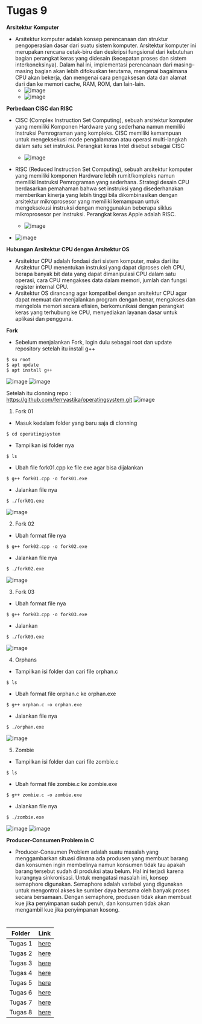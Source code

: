 # Tugas 9
**Arsitektur Komputer**
* Arsitektur komputer adalah konsep perencanaan dan struktur pengoperasian dasar dari suatu sistem komputer. Arsitektur komputer ini merupakan rencana cetak-biru dan deskripsi fungsional dari kebutuhan bagian perangkat keras yang didesain (kecepatan proses dan sistem interkoneksinya). Dalam hal ini, implementasi perencanaan dari masing–masing bagian akan lebih difokuskan terutama, mengenai bagaimana CPU akan bekerja, dan mengenai cara pengaksesan data dan alamat dari dan ke memori cache, RAM, ROM, dan lain-lain.
   * ![image](https://github.com/DimasIvandaFauzi/SysOP24-3123521022/assets/160553968/8475cfdc-6352-4681-b561-6a57c29b7ce2)
   * ![image](https://github.com/DimasIvandaFauzi/SysOP24-3123521022/assets/160553968/f66251d8-9187-485f-be21-362ef5a5bc8f)

**Perbedaan CISC dan RISC**
* CISC (Complex Instruction Set Computing), sebuah arsitektur komputer yang memiliki Komponen Hardware yang sederhana namun memiliki Instruksi Pemrograman yang kompleks. CISC memiliki kemampuan untuk mengeksekusi mode pengalamatan atau operasi multi-langkah dalam satu set instruksi. Perangkat keras Intel disebut sebagai CISC
   * ![image](https://github.com/DimasIvandaFauzi/SysOP24-3123521022/assets/160553968/6987d69a-b6b1-4ec5-8745-644ad6c35307)

* RISC (Reduced Instruction Set Computing), sebuah arsitektur komputer yang memiliki komponen Hardware lebih rumit/kompleks namun memiliki Instruksi Pemrograman yang sederhana. Strategi desain CPU berdasarkan pemahaman bahwa set instruksi yang disederhanakan memberikan kinerja yang lebih tinggi bila dikombinasikan dengan arsitektur mikroprosesor yang memiliki kemampuan untuk mengeksekusi instruksi dengan menggunakan beberapa siklus mikroprosesor per instruksi. Perangkat keras Apple adalah RISC.
   * ![image](https://github.com/DimasIvandaFauzi/SysOP24-3123521022/assets/160553968/0cb615a2-558c-4cc1-be14-2515eb6466e2)

* ![image](https://github.com/DimasIvandaFauzi/SysOP24-3123521022/assets/160553968/b57d5faa-5621-490d-910b-9ef244678599)


**Hubungan Arsitektur CPU dengan Arsitektur OS**
* Arsitektur CPU adalah fondasi dari sistem komputer, maka dari itu Arsitektur CPU menentukan instruksi yang dapat diproses oleh CPU, berapa banyak bit data yang dapat dimanipulasi CPU dalam satu operasi, cara CPU mengakses data dalam memori, jumlah dan fungsi register internal CPU.
* Arsitektur OS dirancang agar kompatibel dengan arsitektur CPU agar dapat memuat dan menjalankan program dengan benar, mengakses dan mengelola memori secara efisien, berkomunikasi dengan perangkat keras yang terhubung ke CPU, menyediakan layanan dasar untuk aplikasi dan pengguna.

**Fork**
* Sebelum menjalankan Fork, login dulu sebagai root dan update repository setelah itu install g++
```
$ su root
$ apt update
$ apt install g++
```
![image](https://github.com/DimasIvandaFauzi/SysOP24-3123521022/assets/160553968/d1210af4-371d-4665-b669-2b84b9d7ad5b)
![image](https://github.com/DimasIvandaFauzi/SysOP24-3123521022/assets/160553968/dadb931e-99b7-4331-90d7-74da74394ebf)

Setelah itu clonning repo : https://github.com/ferryastika/operatingsystem.git
![image](https://github.com/DimasIvandaFauzi/SysOP24-3123521022/assets/160553968/91755d3e-4b0d-4b2e-97e6-b7293aaf72bb)

1. Fork 01
* Masuk kedalam folder yang baru saja di clonning
```
$ cd operatingsystem
```
* Tampilkan isi folder nya
```
$ ls
```
* Ubah file fork01.cpp ke file exe agar bisa dijalankan
```
$ g++ fork01.cpp -o fork01.exe
```
* Jalankan file nya
```
$ ./fork01.exe
```
![image](https://github.com/DimasIvandaFauzi/SysOP24-3123521022/assets/160553968/9bf87230-0e20-4ab2-9d2e-9c3cbf71fd09)

2. Fork 02
* Ubah format file nya
```
$ g++ fork02.cpp -o fork02.exe
```
* Jalankan file nya
```
$ ./fork02.exe
```
![image](https://github.com/DimasIvandaFauzi/SysOP24-3123521022/assets/160553968/4ec40d18-be4b-4b3c-89f5-dba01724a323)

3. Fork 03
* Ubah format file nya
```
$ g++ fork03.cpp -o fork03.exe
```
* Jalankan
```
$ ./fork03.exe
```
![image](https://github.com/DimasIvandaFauzi/SysOP24-3123521022/assets/160553968/314b5d16-d5a6-43fc-9c34-5cc617fcd8b4)

4. Orphans
* Tampilkan isi folder dan cari file orphan.c
```
$ ls
```
* Ubah format file orphan.c ke orphan.exe
```
$ g++ orphan.c -o orphan.exe
```
* Jalankan file nya
```
$ ./orphan.exe
```
![image](https://github.com/DimasIvandaFauzi/SysOP24-3123521022/assets/160553968/437bd956-0403-4541-9ae5-791053fcbc30)

5. Zombie
* Tampilkan isi folder dan cari file zombie.c
```
$ ls
```
* Ubah format file zombie.c ke zombie.exe
```
$ g++ zombie.c -o zombie.exe
```
* Jalankan file nya
```
$ ./zombie.exe
```
![image](https://github.com/DimasIvandaFauzi/SysOP24-3123521022/assets/160553968/806cd0ba-e5ed-4da6-906f-7cc87204bcd4)
![image](https://github.com/DimasIvandaFauzi/SysOP24-3123521022/assets/160553968/dea1056b-4f67-4646-bedf-6df70b5973ad)

**Producer-Consumen Problem in C**
* Producer-Consumen Problem adalah suatu masalah yang menggambarkan situasi dimana ada produsen yang membuat barang dan konsumen ingin membelinya namun konsumen tidak tau apakah barang tersebut sudah di produksi atau belum. Hal ini terjadi karena kurangnya sinkronisasi. Untuk mengatasi masalah ini, konsep semaphore digunakan. Semaphore adalah variabel yang digunakan untuk mengontrol akses ke sumber daya bersama oleh banyak proses secara bersamaan. Dengan semaphore, produsen tidak akan membuat kue jika penyimpanan sudah penuh, dan konsumen tidak akan mengambil kue jika penyimpanan kosong.

#
| Folder | Link |
| ------ | ---- |
| Tugas 1 | [here](./Kumpulan%20Tugas/Tugas%201) |
| Tugas 2 | [here](./Kumpulan%20Tugas/Tugas%202) |
| Tugas 3 | [here](./Kumpulan%20Tugas/Tugas%203) |
| Tugas 4 | [here](./Kumpulan%20Tugas/Tugas%204) |
| Tugas 5 | [here](./Kumpulan%20Tugas/Tugas%205) |
| Tugas 6 | [here](./Kumpulan%20Tugas/Tugas%206) |
| Tugas 7 | [here](./Kumpulan%20Tugas/Tugas%207) |
| Tugas 8 | [here](./Kumpulan%20Tugas/Tugas%208) |
